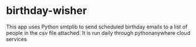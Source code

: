 # birthday-wisher

This app uses Python smtplib to send scheduled birthday emails to a list of people in the csv file attached.
It is run daily through pythonanywhere cloud services
